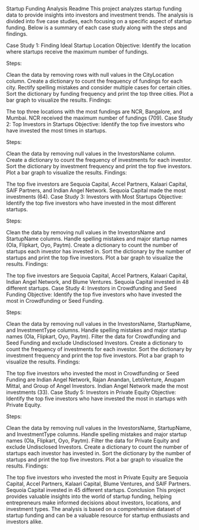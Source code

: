 Startup Funding Analysis Readme
This project analyzes startup funding data to provide insights into investors and investment trends. 
The analysis is divided into five case studies, each focusing on a specific aspect of startup funding.
Below is a summary of each case study along with the steps and findings.

Case Study 1: Finding Ideal Startup Location
Objective: Identify the location where startups receive the maximum number of fundings.

Steps:

Clean the data by removing rows with null values in the CityLocation column.
Create a dictionary to count the frequency of fundings for each city.
Rectify spelling mistakes and consider multiple cases for certain cities.
Sort the dictionary by funding frequency and print the top three cities.
Plot a bar graph to visualize the results.
Findings:

The top three locations with the most fundings are NCR, Bangalore, and Mumbai.
NCR received the maximum number of fundings (709).
Case Study 2: Top Investors in Startups
Objective: Identify the top five investors who have invested the most times in startups.

Steps:

Clean the data by removing null values in the InvestorsName column.
Create a dictionary to count the frequency of investments for each investor.
Sort the dictionary by investment frequency and print the top five investors.
Plot a bar graph to visualize the results.
Findings:

The top five investors are Sequoia Capital, Accel Partners, Kalaari Capital, SAIF Partners, and Indian Angel Network.
Sequoia Capital made the most investments (64).
Case Study 3: Investors with Most Startups
Objective: Identify the top five investors who have invested in the most different startups.

Steps:

Clean the data by removing null values in the InvestorsName and StartupName columns.
Handle spelling mistakes and major startup names (Ola, Flipkart, Oyo, Paytm).
Create a dictionary to count the number of startups each investor has invested in.
Sort the dictionary by the number of startups and print the top five investors.
Plot a bar graph to visualize the results.
Findings:

The top five investors are Sequoia Capital, Accel Partners, Kalaari Capital, Indian Angel Network, and Blume Ventures.
Sequoia Capital invested in 48 different startups.
Case Study 4: Investors in Crowdfunding and Seed Funding
Objective: Identify the top five investors who have invested the most in Crowdfunding or Seed Funding.

Steps:

Clean the data by removing null values in the InvestorsName, StartupName, and InvestmentType columns.
Handle spelling mistakes and major startup names (Ola, Flipkart, Oyo, Paytm).
Filter the data for Crowdfunding and Seed Funding and exclude Undisclosed Investors.
Create a dictionary to count the frequency of investments for each investor.
Sort the dictionary by investment frequency and print the top five investors.
Plot a bar graph to visualize the results.
Findings:

The top five investors who invested the most in Crowdfunding or Seed Funding are Indian Angel Network, Rajan Anandan, LetsVenture, Anupam Mittal, and Group of Angel Investors.
Indian Angel Network made the most investments (33).
Case Study 5: Investors in Private Equity
Objective: Identify the top five investors who have invested the most in startups with Private Equity.

Steps:

Clean the data by removing null values in the InvestorsName, StartupName, and InvestmentType columns.
Handle spelling mistakes and major startup names (Ola, Flipkart, Oyo, Paytm).
Filter the data for Private Equity and exclude Undisclosed Investors.
Create a dictionary to count the number of startups each investor has invested in.
Sort the dictionary by the number of startups and print the top five investors.
Plot a bar graph to visualize the results.
Findings:

The top five investors who invested the most in Private Equity are Sequoia Capital, Accel Partners, Kalaari Capital, Blume Ventures, and SAIF Partners.
Sequoia Capital invested in 45 different startups.
Conclusion
This project provides valuable insights into the world of startup funding, helping entrepreneurs make informed decisions about investors, locations, and investment types. The analysis is based on a comprehensive dataset of startup funding and can be a valuable resource for startup enthusiasts and investors alike.
